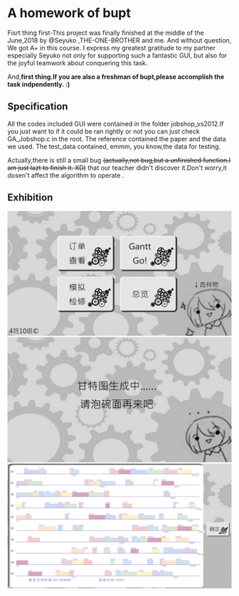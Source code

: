 # A homework of bupt
Fisrt thing first-This project was finally finished at the middle of the June,2018 by @Seyuko ,THE-ONE-BROTHER and me. And without question, We got A+ in this course. I express my greatest gratitude to my partner especially Seyuko not only for supporting such a fantastic GUI, but also for the joyful teamwork about conquering this task.

And,**first thing.If you are also a freshman of bupt,please accomplish the task indpendently. :)**

## Specification
All the codes included GUI were contained in the folder jobshop_vs2012.If you just want to if it could be ran rightly or not you can just check GA_Jobshop.c in the root.
The reference contained the paper and the data we used.
The test_data contained, emmm, you know,the data for testing.

Actually,there is still a small bug ~~(actually,not bug,but a unfinished function.I am just lazt to finish it. XD)~~ that our teacher didn't discover it.Don't worry,it dosen't affect the algorithm to operate .

## Exhibition
![](jobshop_vs2012/list.jpg)
![](jobshop_vs2012/waiting.jpg)
![](jobshop_vs2012/example.png)
